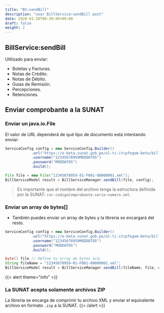 ```yaml
---
title: "BS:sendBill"
description: "usar BillService:sendBill post"
date: 2020-01-28T00:39:09+09:00
draft: false
weight: 2
---
```


## BillService:sendBill

Utilizado para enviar:

- Boletas y Facturas.
- Notas de Crédito.
- Notas de Débito.
- Guias de Remisión.
- Percepciones.
- Retenciones.

## Enviar comprobante a la SUNAT

### Enviar un java.io.File

El valor de URL dependerá de qué tipo de documento está intentando enviar:

```java
ServiceConfig config = new ServiceConfig.Builder()
            .url("https://e-beta.sunat.gob.pe/ol-ti-itcpfegem-beta/billService")
            .username("12345678959MODDATOS")
            .password("MODDATOS")
            .build();

File file = new File("12345678959-01-F001-00000001.xml");
BillServiceModel result = BillServiceManager.sendBill(file, config);
```

> Es importante que el nombre del archivo tenga la estructura definida por la SUNAT: `ruc-codigoComprobante-serie-numero.xml`.

### Enviar un array de bytes[]

- También puedes enviar un array de bytes y la libreria se encargará del resto.

```java
ServiceConfig config = new ServiceConfig.Builder()
            .url("https://e-beta.sunat.gob.pe/ol-ti-itcpfegem-beta/billService")
            .username("12345678959MODDATOS")
            .password("MODDATOS")
            .build();

byte[] file // Define tu array de bytes acá;
String fileName = "12345678959-01-F001-00000001.xml";
BillServiceModel result = BillServiceManager.sendBill(fileName, file, config);
```

{{< alert theme="info" >}}

### La SUNAT acepta solamente archivos ZIP

La libreria se encarga de comprimir tu archivo XML y enviar el equivalente archivo en formato `.zip` a la SUNAT.
{{< /alert >}}
